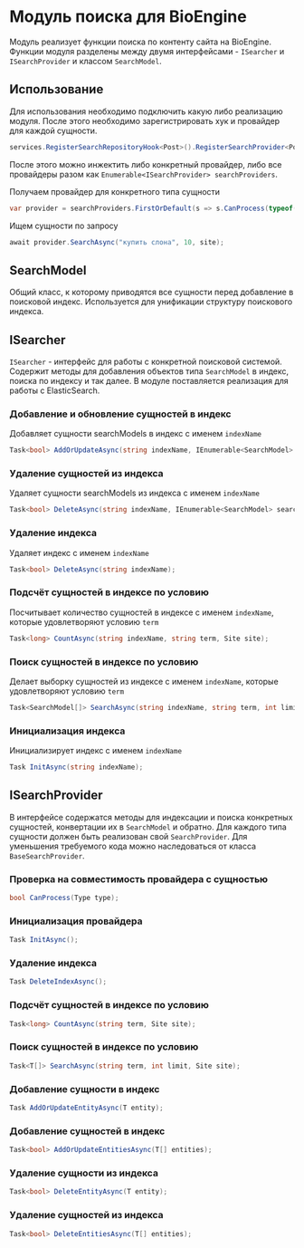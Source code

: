 # Модуль поиска для BioEngine

Модуль реализует функции поиска по контенту сайта на BioEngine. Функции модуля разделены между двумя интерфейсами - `ISearcher` и `ISearchProvider` и классом `SearchModel`.

## Использование

Для использования необходимо подключить какую либо реализацию модуля. После этого необходимо зарегистрировать хук и провайдер для каждой сущности. 

```csharp
services.RegisterSearchRepositoryHook<Post>().RegisterSearchProvider<PostsSearchProvider, Post>();
```

После этого можно инжектить либо конкретный провайдер, либо все провайдеры разом как `Enumerable<ISearchProvider> searchProviders`. 

Получаем провайдер для конкретного типа сущности

```csharp
var provider = searchProviders.FirstOrDefault(s => s.CanProcess(typeof(MyEntity)));
``` 

Ищем сущности по запросу

```csharp
await provider.SearchAsync("купить слона", 10, site);
```

## SearchModel

Общий класс, к которому приводятся все сущности перед добавление в поисковой индекс. Используется для унификации структуру поискового индекса. 

## ISearcher

`ISearcher` - интерфейс для работы с конкретной поисковой системой. Содержит методы для добавления объектов типа `SearchModel` в индекс, поиска по индексу и так далее.
В модуле поставляется реализация для работы с ElasticSearch.

### Добавление и обновление сущностей в индекс

Добавляет сущности searchModels в индекс с именем `indexName` 

```csharp
Task<bool> AddOrUpdateAsync(string indexName, IEnumerable<SearchModel> searchModels);
```

### Удаление сущностей из индекса

Удаляет сущности searchModels из индекса с именем `indexName`

```csharp
Task<bool> DeleteAsync(string indexName, IEnumerable<SearchModel> searchModels);
```

### Удаление индекса

Удаляет индекс с именем `indexName`

```csharp
Task<bool> DeleteAsync(string indexName);
```

### Подсчёт сущностей в индексе по условию

Посчитывает количество сущностей в индексе с именем `indexName`, которые удовлетворяют условию `term`

```csharp
Task<long> CountAsync(string indexName, string term, Site site);
```

### Поиск сущностей в индексе по условию

Делает выборку сущностей из индексе с именем `indexName`, которые удовлетворяют условию `term`

```csharp
Task<SearchModel[]> SearchAsync(string indexName, string term, int limit, Site site);
```

### Инициализация индекса

Инициализирует индекс с именем `indexName`

```csharp
Task InitAsync(string indexName);
``` 

## ISearchProvider

В интерфейсе содержатся методы для индексации и поиска конкретных сущностей, конвертации их в `SearchModel` и обратно. 
Для каждого типа сущности должен быть реализован свой `SearchProvider`. 
Для уменьшения требуемого кода можно наследоваться от класса `BaseSearchProvider`.

### Проверка на совместимость провайдера с сущностью
```csharp
bool CanProcess(Type type);
```
### Инициализация провайдера
```csharp
Task InitAsync();
```
### Удаление индекса
```csharp
Task DeleteIndexAsync();
```
### Подсчёт сущностей в индексе по условию
```csharp
Task<long> CountAsync(string term, Site site);
```
### Поиск сущностей в индексе по условию
```csharp
Task<T[]> SearchAsync(string term, int limit, Site site);
```
### Добавление сущности в индекс
```csharp
Task AddOrUpdateEntityAsync(T entity);
```
### Добавление сущностей в индекс
```csharp
Task<bool> AddOrUpdateEntitiesAsync(T[] entities);
```
### Удаление сущности из индекса
```csharp
Task<bool> DeleteEntityAsync(T entity);
```
### Удаление сущностей из индекса
```csharp
Task<bool> DeleteEntitiesAsync(T[] entities);
```

